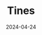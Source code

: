 ---  
layout: startup_page  
title: "Tines"  
id: "tines.com"  
permalink: "/tinestines.com04242024/"  
website: "https://www.tines.com/"  
funding_round: "Series B+"  
funding_amount: "$50M"  
investors: "Accel, Felicis, Addition, CrowdStrike Falcon Fund, SVCI"  
about: "Tines provides a workflow automation platform that empowers organizations to automate complex tasks and improve efficiency. Its platform combines workflow automation, orchestration, and AI to enhance productivity and reduce human error. Tines serves a range of clients, from startups to Fortune 10 companies, across various industries."  
markets: "Cybersecurity, Workflow Automation, AI, Data Integration, Enterprise Software, Industrial Automation, Information Services, Security, Software"  
hq: "Dublin, Dublin, Ireland"  
founded_year: "2018"  
linkedin: "https://www.linkedin.com/company/tines-io"  
twitter: "https://twitter.com/tines_hq"  
instagram: ""  
facebook: ""  
crunchbase: "https://www.crunchbase.com/organization/tines"  
pitchbook: "https://pitchbook.com/profiles/company/268466-95"  

date_display: "24-Apr-2024"  
date: "2024-04-24"

# SEO Optimization  
meta_title: "Tines - Series B+ Funding ($50M)"  
meta_description: "Tines, Tines provides a workflow automation platform that empowers organizations to automate complex tasks and improve efficiency. Its platform combines work..."  
meta_keywords: "Tines, Cybersecurity, Workflow Automation, AI, Data Integration, Enterprise Software, Industrial Automation, Information Services, Security, Software, Series B+ funding"  
canonical_url: "https://startup.projectstartups.com/tinestines.com04242024/"  
---